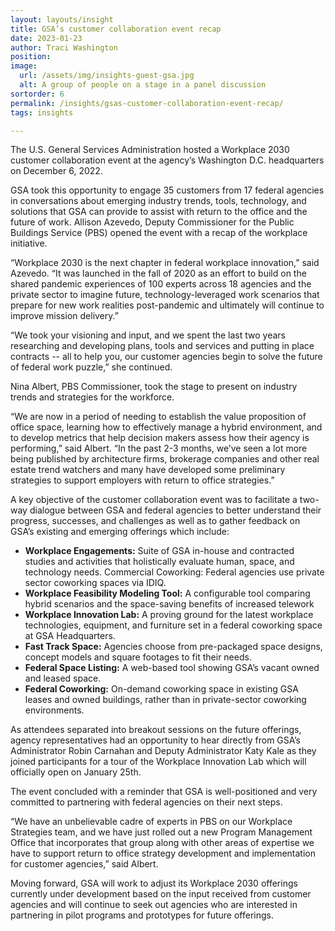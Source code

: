 ```yaml
---
layout: layouts/insight
title: GSA’s customer collaboration event recap
date: 2023-01-23
author: Traci Washington
position:
image:
  url: /assets/img/insights-guest-gsa.jpg
  alt: A group of people on a stage in a panel discussion
sortorder: 6
permalink: /insights/gsas-customer-collaboration-event-recap/
tags: insights

---
```


The U.S. General Services Administration hosted a Workplace 2030 customer collaboration event at the agency’s Washington D.C. headquarters on December 6, 2022.

GSA took this opportunity to engage 35 customers from 17 federal agencies in conversations about emerging industry trends, tools, technology, and solutions that GSA can provide to assist with return to the office and the future of work.
Allison Azevedo, Deputy Commissioner for the Public Buildings Service (PBS) opened the event with a recap of the workplace initiative.

 “Workplace 2030 is the next chapter in federal workplace innovation,” said Azevedo. “It was launched in the fall of 2020 as an effort to build on the shared pandemic experiences of 100 experts across 18 agencies and the private sector to imagine future, technology-leveraged work scenarios that prepare for new work realities post-pandemic and ultimately will continue to improve mission delivery.”

“We took your visioning and input, and we spent the last two years researching and developing plans, tools and services and putting in place contracts -- all to help you, our customer agencies begin to solve the future of federal work puzzle,” she continued.

Nina Albert, PBS Commissioner, took the stage to present on industry trends and strategies for the workforce.

“We are now in a period of needing to establish the value proposition of office space, learning how to effectively manage a hybrid environment, and to develop metrics that help decision makers assess how their agency is performing,” said Albert. “In the past 2-3 months, we’ve seen a lot more being published by architecture firms, brokerage companies and other real estate trend watchers and many have developed some preliminary strategies to support employers with return to office strategies.”

A key objective of the customer collaboration event was to facilitate a two-way dialogue between GSA and federal agencies to better understand their progress, successes, and challenges as well as to gather feedback on GSA’s existing and emerging offerings which include:

- **Workplace Engagements:** Suite of GSA in-house and contracted studies and activities that holistically evaluate human, space, and technology needs.
Commercial Coworking: Federal agencies use private sector coworking spaces via IDIQ.
- **Workplace Feasibility Modeling Tool:** A configurable tool comparing hybrid scenarios and the space-saving benefits of increased telework
- **Workplace Innovation Lab:** A proving ground for the latest workplace technologies, equipment, and furniture set in a federal coworking space at GSA Headquarters.
- **Fast Track Space:** Agencies choose from pre-packaged space designs, concept models and square footages to fit their needs.
- **Federal Space Listing:** A web-based tool showing GSA’s vacant owned and leased space.
- **Federal Coworking:** On-demand coworking space in existing GSA leases and owned buildings, rather than in private-sector coworking environments.

As attendees separated into breakout sessions on the future offerings, agency representatives had an opportunity to hear directly from GSA’s Administrator Robin Carnahan and Deputy Administrator Katy Kale as they joined participants for a tour of the Workplace Innovation Lab which will officially open on January 25th.

The event concluded with a reminder that GSA is well-positioned and very committed to partnering with federal agencies on their next steps.

“We have an unbelievable cadre of experts in PBS on our Workplace Strategies team, and we have just rolled out a new Program Management Office that incorporates that group along with other areas of expertise we have to support return to office strategy development and implementation for customer agencies,” said Albert.

Moving forward, GSA will work to adjust its Workplace 2030 offerings currently under development based on the input received from customer agencies and will continue to seek out agencies who are interested in partnering in pilot programs and prototypes for future offerings.
